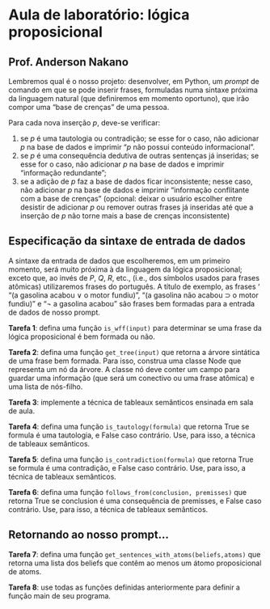 # Aula de laboratório: lógica proposicional

## Prof. Anderson Nakano

Lembremos qual é o nosso projeto: desenvolver, em Python, um
*prompt* de comando em que se pode inserir frases, formuladas numa
sintaxe próxima da linguagem natural (que definiremos em momento
oportuno), que irão compor uma “base de crenças” de uma pessoa.

Para cada nova inserção $p$, deve-se verificar:

1. se $p$ é uma tautologia ou contradição; se esse for o caso, não adicionar $p$
na base de dados e imprimir “$p$ não possui conteúdo informacional”.
2. se $p$ é uma consequência dedutiva de outras sentenças já inseridas;
se esse for o caso, não adicionar $p$ na base de dados e imprimir
“informação redundante”;
3. se a adição de $p$ faz a base de dados ficar inconsistente; nesse
caso, não adicionar $p$ na base de dados e imprimir “informação
conflitante com a base de crenças” (opcional: deixar o usuário
escolher entre desistir de adicionar $p$ ou remover outras frases já
inseridas até que a inserção de $p$ não torne mais a base de crenças
inconsistente)

## Especificação da sintaxe de entrada de dados

A sintaxe da entrada de dados que escolheremos, em um primeiro
momento, será muito próxima à da linguagem da lógica proposicional; exceto que, ao invés de $P$, $Q$, $R$, etc., (i.e.,
dos símbolos usados para frases atômicas) utilizaremos frases do português. A título de exemplo, as frases
‘ “(a gasolina acabou ∨ o motor fundiu)”, “(a gasolina não acabou ⊃ o motor fundiu)” e “¬ a gasolina acabou” são frases
bem formadas para a entrada de dados de nosso prompt.

**Tarefa 1**: defina uma função `is_wff(input)` para determinar se uma frase da lógica proposicional é bem formada ou não.

**Tarefa 2**: defina uma função `get_tree(input)` que retorna a árvore sintática de uma frase bem formada. Para isso, construa uma classe Node que representa um nó da árvore. A classe nó deve conter um campo para guardar uma informação (que será um conectivo ou uma frase atômica) e uma lista de nós-filho.

**Tarefa 3**: implemente a técnica de tableaux semânticos ensinada em sala de aula.

**Tarefa 4**: defina uma função `is_tautology(formula)` que retorna True se formula é uma tautologia, e False caso contrário. Use, para isso, a técnica de tableaux semânticos.

**Tarefa 5**: defina uma função `is_contradiction(formula)` que
retorna True se formula é uma contradição, e False caso contrário. Use, para isso, a técnica de tableaux semânticos.

**Tarefa 6**: defina uma função `follows_from(conclusion, premisses)` que retorna True se conclusion é uma consequência de premisses, e False caso contrário. Use, para isso, a técnica de tableaux semânticos.

## Retornando ao nosso prompt...

**Tarefa 7**: defina uma função `get_sentences_with_atoms(beliefs,atoms)` que retorna uma lista dos beliefs que contêm ao menos um átomo proposicional de atoms.

**Tarefa 8**: use todas as funções definidas anteriormente para definir a função main de seu programa.
